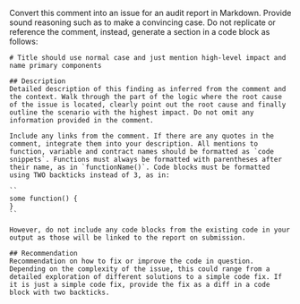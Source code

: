 Convert this comment into an issue for an audit report in Markdown. Provide sound reasoning such as to make a convincing case. Do not replicate or reference the comment, instead, generate a section in a code block as follows:  
  
```  
# Title should use normal case and just mention high-level impact and name primary components  
  
## Description  
Detailed description of this finding as inferred from the comment and the context. Walk through the part of the logic where the root cause of the issue is located, clearly point out the root cause and finally outline the scenario with the highest impact. Do not omit any information provided in the comment.

Include any links from the comment. If there are any quotes in the comment, integrate them into your description. All mentions to function, variable and contract names should be formatted as `code snippets`. Functions must always be formatted with parentheses after their name, as in `functionName()`. Code blocks must be formatted using TWO backticks instead of 3, as in:

``
some function() {
}
``

However, do not include any code blocks from the existing code in your output as those will be linked to the report on submission.

## Recommendation  
Recommendation on how to fix or improve the code in question. Depending on the complexity of the issue, this could range from a detailed exploration of different solutions to a simple code fix. If it is just a simple code fix, provide the fix as a diff in a code block with two backticks.  
  
```